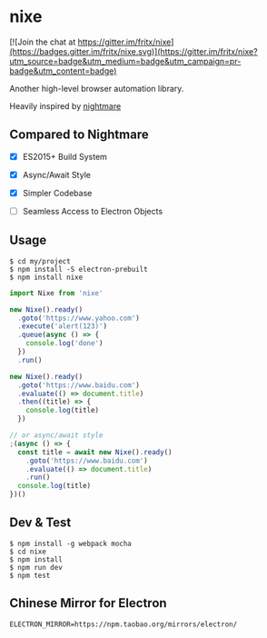 # nixe

[![Join the chat at https://gitter.im/fritx/nixe](https://badges.gitter.im/fritx/nixe.svg)](https://gitter.im/fritx/nixe?utm_source=badge&utm_medium=badge&utm_campaign=pr-badge&utm_content=badge)

Another high-level browser automation library.

Heavily inspired by [nightmare][1]


## Compared to Nightmare

- [x] ES2015+ Build System
- [x] Async/Await Style
- [x] Simpler Codebase
- [ ] Seamless Access to Electron Objects


## Usage

```plain
$ cd my/project
$ npm install -S electron-prebuilt
$ npm install nixe
```

```js
import Nixe from 'nixe'

new Nixe().ready()
  .goto('https://www.yahoo.com')
  .execute('alert(123)')
  .queue(async () => {
    console.log('done')
  })
  .run()

new Nixe().ready()
  .goto('https://www.baidu.com')
  .evaluate(() => document.title)
  .then((title) => {
    console.log(title)
  })

// or async/await style
;(async () => {
  const title = await new Nixe().ready()
    .goto('https://www.baidu.com')
    .evaluate(() => document.title)
    .run()
  console.log(title)
})()
```


## Dev & Test

```plain
$ npm install -g webpack mocha
$ cd nixe
$ npm install
$ npm run dev
$ npm test
```

## Chinese Mirror for Electron

```plain
ELECTRON_MIRROR=https://npm.taobao.org/mirrors/electron/
```


[1]: https://github.com/segmentio/nightmare
